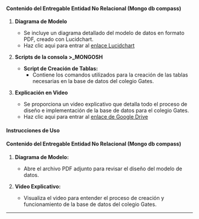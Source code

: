 
#### Contenido del Entregable Entidad No Relacional (Mongo db compass)

1. **Diagrama de Modelo**
   - Se incluye un diagrama detallado del modelo de datos en formato PDF, creado con Lucidchart.
   - Haz clic aqui para entrar al [enlace Lucidchart]([https://lucid.app/lucidchart/b9b91344-dcf7-4a3d-a672-ddb2611fab67/edit?viewport_loc=-1461%2C-236%2C2944%2C1548%2C0_0&invitationId=inv_c3835e56-7551-48fc-9df5-7e9caca3755b](https://lucid.app/lucidchart/b54e5a7a-1205-4558-aec5-a3ce178010b9/edit?viewport_loc=-6801%2C-2116%2C6642%2C3901%2C0_0&invitationId=inv_30f726e6-fd8c-4e4b-8cbc-7a5a912f013d))

2. **Scripts de la consola >_MONGOSH**
   - **Script de Creación de Tablas:**
     - Contiene los comandos utilizados para la creación de las tablas necesarias en la base de datos del colegio Gates.
       
3. **Explicación en Video**
   - Se proporciona un video explicativo que detalla todo el proceso de diseño e implementación de la base de datos para el colegio Gates.
   -  Haz clic aqui para entrar al [enlace de Google Drive](https://drive.google.com/file/d/1NNPs-KzmHoa0XNt21KseVlsl292zmZny/view?usp=sharing)


#### Instrucciones de Uso


#### Contenido del Entregable Entidad No Relacional (Mongo db compass)

1. **Diagrama de Modelo:**
   - Abre el archivo PDF adjunto para revisar el diseño del modelo de datos.

2. **Video Explicativo:**
   - Visualiza el video para entender el proceso de creación y funcionamiento de la base de datos del colegio Gates.

---
